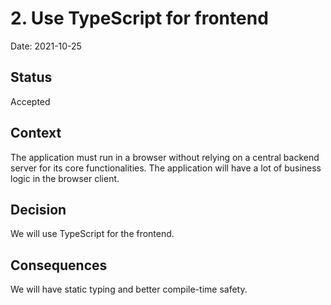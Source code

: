 # 2. Use TypeScript for frontend

Date: 2021-10-25

## Status

Accepted

## Context

The application must run in a browser without relying on a central backend server for its core functionalities. The application will have a lot of business logic in the browser client.

## Decision

We will use TypeScript for the frontend.

## Consequences

We will have static typing and better compile-time safety.
